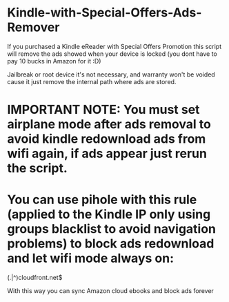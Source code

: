 # Kindle-with-Special-Offers-Ads-Remover
If you purchased a Kindle eReader with Special Offers Promotion this script will remove the ads showed when your device is locked (you dont have to pay 10 bucks in Amazon for it :D)

Jailbreak or root device it's not necessary, and warranty won't be voided cause it just remove the internal path where ads are stored.

# IMPORTANT NOTE: You must set airplane mode after ads removal to avoid kindle redownload ads from wifi again, if ads appear just rerun the script.
# You can use pihole with this rule (applied to the Kindle IP only using groups blacklist to avoid navigation problems) to block ads redownload and let wifi mode always on:

(\.|^)cloudfront\.net$

With this way you can sync Amazon cloud ebooks and block ads forever
